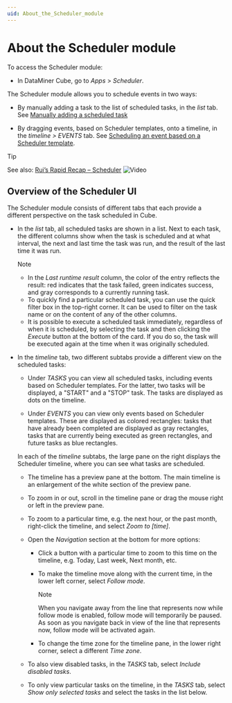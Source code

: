 ```yaml
---
uid: About_the_Scheduler_module
---
```


# About the Scheduler module

To access the Scheduler module:

- In DataMiner Cube, go to *Apps* > *Scheduler*.

The Scheduler module allows you to schedule events in two ways:

- By manually adding a task to the list of scheduled tasks, in the *list* tab. See [Manually adding a scheduled task](xref:Manually_adding_a_scheduled_task)

- By dragging events, based on Scheduler templates, onto a timeline, in the *timeline \> EVENTS* tab. See [Scheduling an event based on a Scheduler template](xref:Scheduling_an_event_based_on_a_Scheduler_template).

> [!TIP]
> See also:
> [Rui’s Rapid Recap – Scheduler](https://community.dataminer.services/video/ruis-rapid-recap-scheduler/) ![Video](~/user-guide/images/video_Duo.png)

## Overview of the Scheduler UI

The Scheduler module consists of different tabs that each provide a different perspective on the task scheduled in Cube.

- In the *list* tab, all scheduled tasks are shown in a list. Next to each task, the different columns show when the task is scheduled and at what interval, the next and last time the task was run, and the result of the last time it was run.

  > [!NOTE]
  >
  > - In the *Last runtime result* column, the color of the entry reflects the result: red indicates that the task failed, green indicates success, and gray corresponds to a currently running task.
  > - To quickly find a particular scheduled task, you can use the quick filter box in the top-right corner. It can be used to filter on the task name or on the content of any of the other columns.
  > - It is possible to execute a scheduled task immediately, regardless of when it is scheduled, by selecting the task and then clicking the *Execute* button at the bottom of the card. If you do so, the task will be executed again at the time when it was originally scheduled.

- In the *timeline* tab, two different subtabs provide a different view on the scheduled tasks:

  - Under *TASKS* you can view all scheduled tasks, including events based on Scheduler templates. For the latter, two tasks will be displayed, a "START" and a "STOP" task. The tasks are displayed as dots on the timeline.

  - Under *EVENTS* you can view only events based on Scheduler templates. These are displayed as colored rectangles: tasks that have already been completed are displayed as gray rectangles, tasks that are currently being executed as green rectangles, and future tasks as blue rectangles.

  In each of the *timeline* subtabs, the large pane on the right displays the Scheduler timeline, where you can see what tasks are scheduled.

  - The timeline has a preview pane at the bottom. The main timeline is an enlargement of the white section of the preview pane.

  - To zoom in or out, scroll in the timeline pane or drag the mouse right or left in the preview pane.

  - To zoom to a particular time, e.g. the next hour, or the past month, right-click the timeline, and select *Zoom to \[time\]*.

  - Open the *Navigation* section at the bottom for more options:

    - Click a button with a particular time to zoom to this time on the timeline, e.g. Today, Last week, Next month, etc.

    - To make the timeline move along with the current time, in the lower left corner, select *Follow mode*.

      > [!NOTE]
      > When you navigate away from the line that represents now while follow mode is enabled, follow mode will temporarily be paused. As soon as you navigate back in view of the line that represents now, follow mode will be activated again.

    - To change the time zone for the timeline pane, in the lower right corner, select a different *Time zone*.

  - To also view disabled tasks, in the *TASKS* tab, select *Include disabled tasks*.

  - To only view particular tasks on the timeline, in the *TASKS* tab, select *Show only selected tasks* and select the tasks in the list below.
